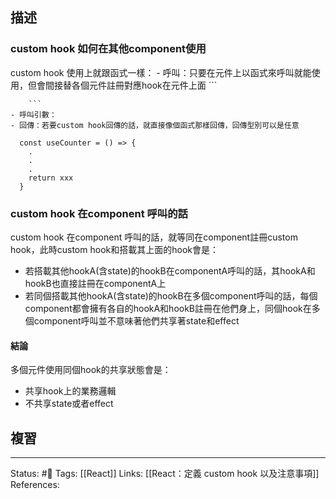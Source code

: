 ## 描述



### custom hook 如何在其他component使用

custom hook 使用上就跟函式一樣：
	- 呼叫：只要在元件上以函式來呼叫就能使用，但會間接替各個元件註冊對應hook在元件上面
		```
		
		```
	- 呼叫引數：
	- 回傳：若要custom hook回傳的話，就直接像個函式那樣回傳，回傳型別可以是任意
	
```
  const useCounter = () => { 
	.
	.
	.
    return xxx
  }
```


### custom hook 在component 呼叫的話

custom hook 在component 呼叫的話，就等同在component註冊custom hook，此時custom hook和搭載其上面的hook會是：
- 若搭載其他hookA(含state)的hookB在componentA呼叫的話，其hookA和hookB也直接註冊在componentA上
- 若同個搭載其他hookA(含state)的hookB在多個component呼叫的話，每個component都會擁有各自的hookA和hookB註冊在他們身上，同個hook在多個component呼叫並不意味著他們共享著state和effect


#### 結論

多個元件使用同個hook的共享狀態會是：
- 共享hook上的業務邏輯
- 不共享state或者effect




## 複習


---
Status: #🌱 
Tags:
[[React]]
Links:
[[React：定義 custom hook 以及注意事項]]
References: